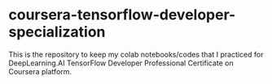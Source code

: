 # coursera-tensorflow-developer-specialization
This is the repository to keep my colab notebooks/codes that I practiced for DeepLearning.AI TensorFlow Developer Professional Certificate on Coursera platform.
